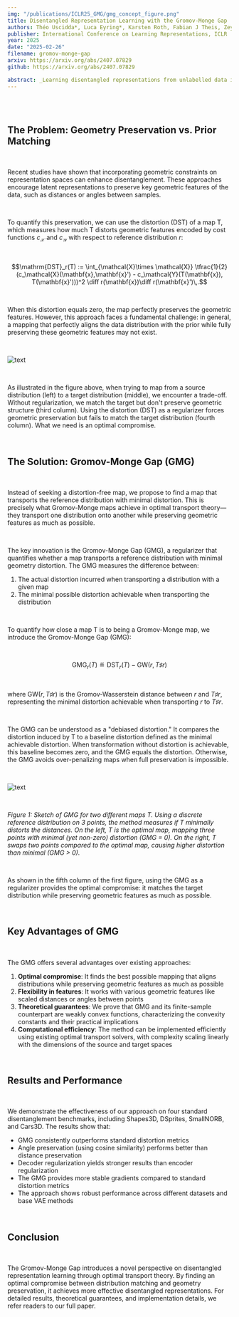 ```yaml
---
img: "/publications/ICLR25_GMG/gmg_concept_figure.png"
title: Disentangled Representation Learning with the Gromov-Monge Gap
authors: Théo Uscidda*, Luca Eyring*, Karsten Roth, Fabian J Theis, Zeynep Akata*, Marco Cuturi*
publisher: International Conference on Learning Representations, ICLR
year: 2025
date: "2025-02-26"
filename: gromov-monge-gap
arxiv: https://arxiv.org/abs/2407.07829
github: https://arxiv.org/abs/2407.07829

abstract: _Learning disentangled representations from unlabelled data is a fundamental challenge in machine learning. Solving it may unlock other problems, such as generalization, interpretability, or fairness. Although remarkably challenging to solve in theory, disentanglement is often achieved in practice through prior matching. Furthermore, recent works have shown that prior matching approaches can be enhanced by leveraging geometrical considerations, e.g., by learning representations that preserve geometric features of the data, such as distances or angles between points. However, matching the prior while preserving geometric features is challenging, as a mapping that fully preserves these features while aligning the data distribution with the prior does not exist in general. To address these challenges, we introduce a novel approach to disentangled representation learning based on quadratic optimal transport. We formulate the problem using Gromov-Monge maps that transport one distribution onto another with minimal distortion of predefined geometric features, preserving them as much as can be achieved. To compute such maps, we propose the Gromov-Monge-Gap (GMG), a regularizer quantifying whether a map moves a reference distribution with minimal geometry distortion. We demonstrate the effectiveness of our approach for disentanglement across four standard benchmarks, outperforming other methods leveraging geometric considerations._
---
```


</br>

</br>

## The Problem: Geometry Preservation vs. Prior Matching

</br>

Recent studies have shown that incorporating geometric constraints on representation spaces can enhance disentanglement. These approaches encourage latent representations to preserve key geometric features of the data, such as distances or angles between samples. 

</br>

To quantify this preservation, we can use the distortion (DST) of a map T, which measures how much T distorts geometric features encoded by cost functions $c_\mathcal{X}$ and $c_\mathcal{Y}$ with respect to reference distribution $r$:

</br>

$$\mathrm{DST}_r(T) := \int_{\mathcal{X}\times \mathcal{X}} \tfrac{1}{2} (c_\mathcal{X}(\mathbf{x},\mathbf{x}') - c_\mathcal{Y}(T(\mathbf{x}), T(\mathbf{x}')))^2 \diff r(\mathbf{x})\diff r(\mathbf{x}')\,.$$

</br>

When this distortion equals zero, the map perfectly preserves the geometric features. However, this approach faces a fundamental challenge: in general, a mapping that perfectly aligns the data distribution with the prior while fully preserving these geometric features may not exist.

</br>

![text](/publications/ICL25_gmg/gmg_toy_data.png)

</br>

As illustrated in the figure above, when trying to map from a source distribution (left) to a target distribution (middle), we encounter a trade-off. Without regularization, we match the target but don't preserve geometric structure (third column). Using the distortion (DST) as a regularizer forces geometric preservation but fails to match the target distribution (fourth column). What we need is an optimal compromise.

</br>

## The Solution: Gromov-Monge Gap (GMG)

</br>

Instead of seeking a distortion-free map, we propose to find a map that transports the reference distribution with minimal distortion. This is precisely what Gromov-Monge maps achieve in optimal transport theory—they transport one distribution onto another while preserving geometric features as much as possible.

</br>

The key innovation is the Gromov-Monge Gap (GMG), a regularizer that quantifies whether a map transports a reference distribution with minimal geometry distortion. The GMG measures the difference between:
1. The actual distortion incurred when transporting a distribution with a given map
2. The minimal possible distortion achievable when transporting the distribution

</br>

To quantify how close a map T is to being a Gromov-Monge map, we introduce the Gromov-Monge Gap (GMG):

</br>

$$\mathrm{GMG}_r(T) \eqdef \mathrm{DST}_r(T) - \mathrm{GW}(r, T\sharp r)$$

</br>

where $\mathrm{GW}(r, T\sharp r)$ is the Gromov-Wasserstein distance between $r$ and $T\sharp r$, representing the minimal distortion achievable when transporting $r$ to $T\sharp r$.

</br>

The GMG can be understood as a "debiased distortion." It compares the distortion induced by T to a baseline distortion defined as the minimal achievable distortion. When transformation without distortion is achievable, this baseline becomes zero, and the GMG equals the distortion. Otherwise, the GMG avoids over-penalizing maps when full preservation is impossible.

</br>

![text](/publications/ICL25_gmg/gmg_concept_figure.png)

</br>

*Figure 1: Sketch of GMG for two different maps T. Using a discrete reference distribution on 3 points, the method measures if T minimally distorts the distances. On the left, T is the optimal map, mapping three points with minimal (yet non-zero) distortion (GMG = 0). On the right, T swaps two points compared to the optimal map, causing higher distortion than minimal (GMG > 0).*

</br>

As shown in the fifth column of the first figure, using the GMG as a regularizer provides the optimal compromise: it matches the target distribution while preserving geometric features as much as possible.

</br>

## Key Advantages of GMG

</br>

The GMG offers several advantages over existing approaches:

1. **Optimal compromise**: It finds the best possible mapping that aligns distributions while preserving geometric features as much as possible
2. **Flexibility in features**: It works with various geometric features like scaled distances or angles between points
3. **Theoretical guarantees**: We prove that GMG and its finite-sample counterpart are weakly convex functions, characterizing the convexity constants and their practical implications
4. **Computational efficiency**: The method can be implemented efficiently using existing optimal transport solvers, with complexity scaling linearly with the dimensions of the source and target spaces

</br>

## Results and Performance

</br>

We demonstrate the effectiveness of our approach on four standard disentanglement benchmarks, including Shapes3D, DSprites, SmallNORB, and Cars3D. The results show that:

- GMG consistently outperforms standard distortion metrics
- Angle preservation (using cosine similarity) performs better than distance preservation
- Decoder regularization yields stronger results than encoder regularization
- The GMG provides more stable gradients compared to standard distortion metrics
- The approach shows robust performance across different datasets and base VAE methods

</br>

## Conclusion

</br>

The Gromov-Monge Gap introduces a novel perspective on disentangled representation learning through optimal transport theory. By finding an optimal compromise between distribution matching and geometry preservation, it achieves more effective disentangled representations. For detailed results, theoretical guarantees, and implementation details, we refer readers to our full paper.
